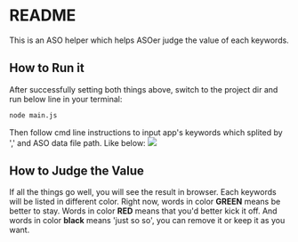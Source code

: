 # README

This is an ASO helper which helps ASOer judge the value of each keywords.

## How to Run it
After successfully setting both things above, switch to the project dir and run below line in your terminal:
```bash
node main.js
```
Then follow cmd line instructions to input app's keywords which splited by ',' and ASO data file path. Like below:
![](https://img3.doubanio.com/view/status/m/public/fb2fe270bb37bef.webp)

## How to Judge the Value
If all the things go well, you will see the result in browser. Each keywords will be listed in different color. Right now, words in color **GREEN** means be better to stay. Words in color **RED** means that you'd better kick it off. And words in color **black** means 'just so so', you can remove it or keep it as you want.